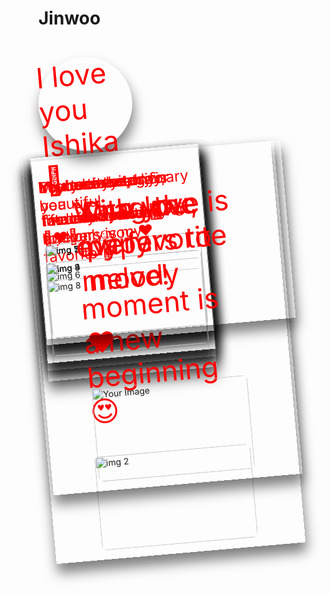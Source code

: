 # Jinwoo
<!DOCTYPE html>
<html lang="en">
<head>
  <meta charset="UTF-8" />
  <meta name="viewport" content="width=device-width, initial-scale=1.0"/>
  <title>Drag Papers ❤️</title>
  <link rel='stylesheet' href='https://fonts.googleapis.com/css2?family=Short+Stack&family=Homemade+Apple&display=swap'>
  <style>
    @import url('https://fonts.googleapis.com/css2?family=Zeyada&display=swap');

    body {
      height: 100vh;
      display: flex;
      align-items: center;
      justify-content: center;
      background-size: 1000px;
      background-image: url("https://i.ibb.co/fdz9HYWH/pngtree-pink-background-with-a-chocolate-box-rose-and-love-note-picture-image-16219621.png");
      background-position: contain ;
      background-size: ;
    }

    .paper {
      background-image: url("https://i.ibb.co/HpMGCkD8/pngtree-floral-pink-border-background-image-596945.jpg");
      background-size: 400px;
      background-position: contain;
      background-size: cover;
      padding: 15px 75px;
      transform: rotateZ(-5deg);
      box-shadow: 1px 15px 20px 0px rgba(0, 0, 0, 0.5);
      position: absolute;
      cursor: grab;
      width: 250px;
      height: auto;
    }

    .paper.heart {
      position: relative;
      width: 150px;
      height: 150px;
      padding: 0;
      border-radius: 50%;
    }

    .paper.image {
      padding: 10px;
    }

    .paper.image p {
      font-size: 24px;
    }

    img {
      height: 150px;
      width: 100%;
      object-fit: contain;
      border-radius: 8px;
      user-select: none;
      justify-items: center;
    }
    
      
      
    }

    .paper.heart::after {
      content: "";
      background-image: url('https://cdn.pixabay.com/photo/2016/03/31/19/25/cartoon-1294994__340.png');
      width: 100%;
      height: 100%;
      position: absolute;
      top: 0;
      left: 0;
      background-size: 120px;
      background-position: center center;
      background-repeat: no-repeat;
      opacity: 0.6;
    }

    p {
      font-family: 'Zeyada';
      font-size: 45px;
      font-weight: 50px;
      color: red;
      opacity: 2.0;
      user-select: none;
    }

    .paper.red p {
      color: red;
      opacity: 2.0;
    }
p { 
  color:  deepskyblue;
  opacity: 2.0;
  font-weight: 40px;
}
    .paper {
      cursor: grab;
    }

    .paper:active {
      cursor: grabbing;
    }
  </style>
</head>

<body>

  <div class="paper heart">
    <p>I love you Ishika💓</p>
  </div>

  <div class="paper image">
    <p>In your eyes, I </p>
    <p> find my forever 👀∞</p>
    <img src="https://i.ibb.co/d498WDLJ/IMG-20250415-063816-489.jpg" alt="img 10" loading="lazy"/>
  </div>

  <div class="paper image">
    <p>In your arms, </p>
    <p> I found my home 👩‍❤️‍👨</p>
    <img src="https://i.ibb.co/bMJN8Cyp/Messenger-creation-750-C71-C0-CF84-46-FC-9-EF2-362845-E7-A3-DF.jpg" alt="img 9" loading="lazy"/>
  </div>

  <div class="paper image">
    <p>Every love story is beautiful,</p>
    <p> but ours is my favorite 💓</p>
    <img src="https://i.ibb.co/ynmcKZc4/IMG-20250405-195022-681.jpg" alt="img 8" loading="lazy"/>
  </div>

  <div class="paper image">
    <p>Your voice is my </p>
    <p> favorite sound 🤗</p>
    <img src="https://i.ibb.co/xS4ThM76/IMG-20250328-071411-027.jpg" alt="img 7" alt="lazy"/>
  </div>

  <div class="paper image">
    <p>You’re the magic </p>
    <p> I’ve been waiting for ✨🪄 </p>
    <img src="https://i.ibb.co/XfvRsHGz/Messenger-creation-C7-BB35-C1-3-A12-4-D2-F-A4-F5-C68930286554.jpg" alt="img 6" loading="lazy" />
  </div>

  <div class="paper image">
    <p>You turn the ordinary</p>
    <p> into extraordinary 😍 </p>
    <img src="https://i.ibb.co/PGnkDsT3/IMG-20250406-225124-383.jpg" alt="img 5" loading="lazy"/>
  </div>

  <div class="paper image">
    <p>My heart beats for you</p>
    <p> and only you ❤️</p>
    <img src="https://i.ibb.co/xSC6XHKc/Messenger-creation-F92183-CE-8-D14-4-B9-B-8-FCE-C4-EF64-CE96-A6.jpg" alt="img 4" loading="lazy"/>
  </div>

  <div class="paper image">
    <p>You are my today,</p>
    <p> tomorrow, and forever ☺️ </p>
    <img src="https://i.ibb.co/spxVjPRf/IMG-20250329-070710-801.jpg" alt="img 3" loading="lazy" />
  </div>

  <div class="paper red">
    <p class="p1"> With you, every </p>
    <p>moment is a new beginning 😍 </p> 
    <img src="https://i.ibb.co/FqbCj8c3/IMG-20250407-064147-647.jpg" alt="img 2" loading="lazy" />
  </div>

  <div class="paper">
    <p class="p1">Your love is my favorite melody</p>
    <p class="p1"><span style="color: red !important;">❤️</span></p>
    <img src="https://i.ibb.co/Sw0tQ9p1/Messenger-creation-5-F177-A32-F68-C-45-D8-98-FC-C40670-F6-DB03.jpg" alt="Your Image" loading="lazy" />
  </div>

  <div class="paper">
    <p class="p1">Drag the papers to move!</p>
  </div>

  <script>
    let highestZ = 1;

    class Paper {
      holdingPaper = false;
      touchStartX = 0;
      touchStartY = 0;
      touchMoveX = 0;
      touchMoveY = 0;
      prevTouchX = 0;
      prevTouchY = 0;
      velX = 0;
      velY = 0;
      rotation = Math.random() * 30 - 15;
      currentPaperX = 0;
      currentPaperY = 0;
      rotating = false;

      init(paper) {
        paper.addEventListener('touchmove', (e) => {
          e.preventDefault();
          if (!this.rotating) {
            this.touchMoveX = e.touches[0].clientX;
            this.touchMoveY = e.touches[0].clientY;
            this.velX = this.touchMoveX - this.prevTouchX;
            this.velY = this.touchMoveY - this.prevTouchY;
          }

          const dirX = e.touches[0].clientX - this.touchStartX;
          const dirY = e.touches[0].clientY - this.touchStartY;
          const dirLength = Math.sqrt(dirX * dirX + dirY * dirY);
          const dirNormalizedX = dirX / dirLength;
          const dirNormalizedY = dirY / dirLength;

          const angle = Math.atan2(dirNormalizedY, dirNormalizedX);
          let degrees = 180 * angle / Math.PI;
          degrees = (360 + Math.round(degrees)) % 360;
          if (this.rotating) {
            this.rotation += (this.prevTouchX - this.touchMoveX) / 10;
            paper.style.transform = `rotateZ(${this.rotation}deg)`;
          } else {
            paper.style.left = `${this.currentPaperX + this.touchMoveX - this.touchStartX}px`;
            paper.style.top = `${this.currentPaperY + this.touchMoveY - this.touchStartY}px`;
          }
        });

        paper.addEventListener('touchstart', (e) => {
          this.touchStartX = e.touches[0].clientX;
          this.touchStartY = e.touches[0].clientY;
          this.prevTouchX = this.touchStartX;
          this.prevTouchY = this.touchStartY;
          this.holdingPaper = true;
          this.currentPaperX = parseInt(paper.style.left || 0);
          this.currentPaperY = parseInt(paper.style.top || 0);
          paper.style.zIndex = ++highestZ;
        });

        paper.addEventListener('touchend', () => {
          this.holdingPaper = false;
          this.prevTouchX = 0;
          this.prevTouchY = 0;
        });
      }
    }

    document.querySelectorAll('.paper').forEach((paper) => {
      const draggablePaper = new Paper();
      draggablePaper.init(paper);
    });
  </script>
</body>
</html>
